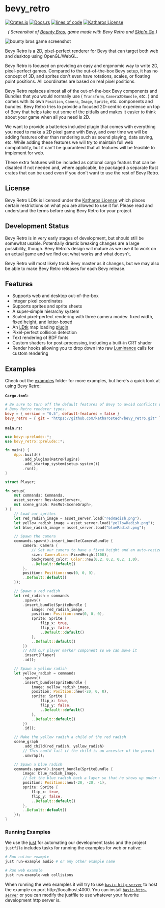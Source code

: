 # bevy_retro

[![Crates.io](https://img.shields.io/crates/v/bevy_retro.svg)](https://crates.io/crates/bevy_retro)
[![Docs.rs](https://docs.rs/bevy_retro/badge.svg)](https://docs.rs/bevy_retro)
[![lines of code](https://tokei.rs/b1/github/katharostech/bevy_retro?category=code)](https://github.com/katharostech/bevy_retro)
[![Katharos License](https://img.shields.io/badge/License-Katharos-blue)](https://github.com/katharostech/katharos-license)

<div align="center">
    <em>( Screenshot of <a href="https://katharostech.com/post/bounty-bros-on-web">Bounty Bros.</a> game made with Bevy Retro and <a href="https://github.com/katharostech/skipngo">Skip'n Go</a> )</em>
</div>

![bounty bros game screenshot](./doc/bounty_bros.png)

[skipngo]:  https://github.com/katharostech/skipngo

Bevy Retro is a 2D, pixel-perfect renderer for [Bevy] that can target both web and desktop using
OpenGL/WebGL.

[Bevy]: https://bevyengine.org

Bevy Retro is focused on providing an easy and ergonomic way to write 2D, pixel-perfect games.
Compared to the out-of-the-box Bevy setup, it has no concept of 3D, and sprites don't even have
rotations, scales, or floating point positions. All coordinates are based on real pixel
positions.

Bevy Retro replaces almost all of the out-of-the-box Bevy components and Bundles that you would
normally use ( `Transform`, `Camera2DBundle`, etc. ) and comes with its own `Position`,
`Camera`, `Image`, `Sprite`, etc. components and bundles. Bevy Retro tries to provide a focused
2D-centric experience on top of Bevy that helps take out some of the pitfalls and makes it
easier to think about your game when all you need is 2D.

We want to provide a batteries included plugin that comes with everything you need to make a 2D
pixel game with Bevy, and over time we will be adding features other than rendering such as
sound playing, data saving, etc. While adding these features we will try to maintain full web
compatibility, but it can't be guaranteed that all features will be feasible to implement for
web.

These extra features will be included as optional cargo featurs that can be disabled if not
needed and, where applicable, be packaged a separate Rust crates that can be used even if you
don't want to use the rest of Bevy Retro.

## License

Bevy Retro LDtk is licensed under the [Katharos License][k_license] which places certain
restrictions on what you are allowed to use it for. Please read and understand the terms before
using Bevy Retro for your project.

[k_license]: https://github.com/katharostech/katharos-license

## Development Status

Bevy Retro is in very early stages of development, but should still be somewhat usable.
Potentially drastic breaking changes are a large possibility, though. Bevy Retro's design will
mature as we use it to work on an actual game and we find out what works and what doesn't.

Bevy Retro will most likely track Bevy master as it changes, but we may also be able to make
Bevy Retro releases for each Bevy release.

## Features

- Supports web and desktop out-of-the-box
- Integer pixel coordinates
- Supports sprites and sprite sheets
- A super-simple hierarchy system
- Scaled pixel-perfect rendering with three camera modes: fixed width, fixed height, and
  letter-boxed
- An [LDtk](https://ldtk.io) map loading [plugin](./plugins/bevy_retro_ldtk)
- Pixel-perfect collision detection
- Text rendering of BDF fonts
- Custom shaders for post-processing, including a built-in CRT shader
- Render hooks allowing you to drop down into raw [Luminance] calls for custom rendering

[luminance]: https://github.com/phaazon/luminance-rs

## Examples

Check out the [examples] folder for more examples, but here's a quick look at using Bevy Retro:

[examples]: https://github.com/katharostech/bevy_retro/tree/master/examples

**`Cargo.toml`:**

```toml
# Be sure to turn off the default features of Bevy to avoid conflicts with the
# Bevy Retro renderer types.
bevy = { version = "0.5", default-features = false }
bevy_retro = { git = "https://github.com/katharostech/bevy_retro.git" }
```

**`main.rs`:**

```rust
use bevy::prelude::*;
use bevy_retro::prelude::*;

fn main() {
    App::build()
        .add_plugins(RetroPlugins)
        .add_startup_system(setup.system())
        .run();
}

struct Player;

fn setup(
    mut commands: Commands,
    asset_server: Res<AssetServer>,
    mut scene_graph: ResMut<SceneGraph>,
) {
    // Load our sprites
    let red_radish_image = asset_server.load("redRadish.png");
    let yellow_radish_image = asset_server.load("yellowRadish.png");
    let blue_radish_image = asset_server.load("blueRadish.png");

    // Spawn the camera
    commands.spawn().insert_bundle(CameraBundle {
        camera: Camera {
            // Set our camera to have a fixed height and an auto-resized width
            size: CameraSize::FixedHeight(100),
            background_color: Color::new(0.2, 0.2, 0.2, 1.0),
            ..Default::default()
        },
        position: Position::new(0, 0, 0),
        ..Default::default()
    });

    // Spawn a red radish
    let red_radish = commands
        .spawn()
        .insert_bundle(SpriteBundle {
            image: red_radish_image,
            position: Position::new(0, 0, 0),
            sprite: Sprite {
                flip_x: true,
                flip_y: false,
                ..Default::default()
            },
            ..Default::default()
        })
        // Add our player marker component so we can move it
        .insert(Player)
        .id();

    // Spawn a yellow radish
    let yellow_radish = commands
        .spawn()
        .insert_bundle(SpriteBundle {
            image: yellow_radish_image,
            position: Position::new(-20, 0, 0),
            sprite: Sprite {
                flip_x: true,
                flip_y: false,
                ..Default::default()
            },
            ..Default::default()
        })
        .id();

    // Make the yellow radish a child of the red radish
    scene_graph
        .add_child(red_radish, yellow_radish)
        // This could fail if the child is an ancestor of the parent
        .unwrap();

    // Spawn a blue radish
    commands.spawn().insert_bundle(SpriteBundle {
        image: blue_radish_image,
        // Set the blue radish back a layer so that he shows up under the other two
        position: Position::new(-20, -20, -1),
        sprite: Sprite {
            flip_x: true,
            flip_y: false,
            ..Default::default()
        },
        ..Default::default()
    });
}
```
### Running Examples

We use the [just] for automating our development tasks and the project `justfile` includes tasks
for running the examples for web or native:

```bash
# Run native example
just run-example audio # or any other example name

# Run web example
just run-example-web collisions
```

When running the web examples it will try to use [`basic-http-server`] to host the example on
port http://localhost:4000. You can install [`basic-http-server`] or you can modify the justfile
to use whatever your favorite development http server is.

[just]: https://github.com/casey/just

[`basic-http-server`]: https://github.com/brson/basic-http-server
